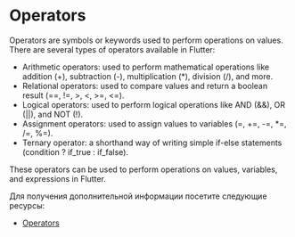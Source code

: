 # Operators

Operators are symbols or keywords used to perform operations on values. There are several types of operators available in Flutter:

- Arithmetic operators: used to perform mathematical operations like addition (+), subtraction (-), multiplication (\*), division (/), and more.
- Relational operators: used to compare values and return a boolean result (==, !=, >, <, >=, <=).
- Logical operators: used to perform logical operations like AND (&&), OR (||), and NOT (!).
- Assignment operators: used to assign values to variables (=, +=, -=, \*=, /=, %=).
- Ternary operator: a shorthand way of writing simple if-else statements (condition ? if_true : if_false).

These operators can be used to perform operations on values, variables, and expressions in Flutter.

Для получения дополнительной информации посетите следующие ресурсы:

- [Operators](https://dart.dev/guides/language/language-tour#operators)
